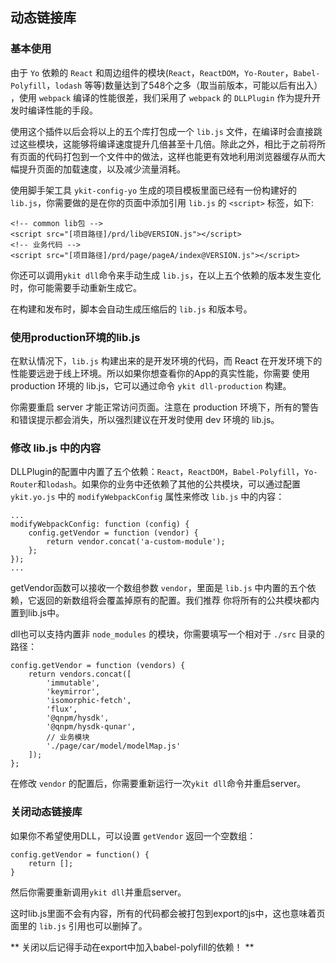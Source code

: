 ## 动态链接库

### 基本使用

由于 `Yo` 依赖的 `React` 和周边组件的模块(`React`，`ReactDOM`，`Yo-Router`，`Babel-Polyfill`，`lodash` 等等)数量达到了548个之多（取当前版本，可能以后有出入）
，使用 `webpack` 编译的性能很差，我们采用了 `webpack` 的 `DLLPlugin` 作为提升开发时编译性能的手段。

使用这个插件以后会将以上的五个库打包成一个 `lib.js` 文件，在编译时会直接跳过这些模块，这能够将编译速度提升几倍甚至十几倍。除此之外，相比于之前将所有页面的代码打包到一个文件中的做法，这样也能更有效地利用浏览器缓存从而大幅提升页面的加载速度，以及减少流量消耗。

使用脚手架工具 `ykit-config-yo` 生成的项目模板里面已经有一份构建好的 `lib.js`，你需要做的是在你的页面中添加引用 `lib.js` 的 `<script>` 标签，如下:

```
<!-- common lib包 -->
<script src="[项目路径]/prd/lib@VERSION.js"></script>
<!-- 业务代码 -->
<script src="[项目路径]/prd/page/pageA/index@VERSION.js"></script>
```

你还可以调用`ykit dll`命令来手动生成 `lib.js`，在以上五个依赖的版本发生变化时，你可能需要手动重新生成它。

在构建和发布时，脚本会自动生成压缩后的 `lib.js` 和版本号。

### 使用production环境的lib.js

在默认情况下，`lib.js` 构建出来的是开发环境的代码，而 React 在开发环境下的性能要远逊于线上环境。所以如果你想查看你的App的真实性能，你需要
使用 production 环境的 lib.js，它可以通过命令 `ykit dll-production` 构建。

你需要重启 server 才能正常访问页面。注意在 production 环境下，所有的警告和错误提示都会消失，所以强烈建议在开发时使用 dev 环境的 lib.js。

### 修改 lib.js 中的内容

DLLPlugin的配置中内置了五个依赖：`React`，`ReactDOM`，`Babel-Polyfill`，`Yo-Router`和`lodash`。如果你的业务中还依赖了其他的公共模块，可以通过配置`ykit.yo.js`
中的 `modifyWebpackConfig` 属性来修改 `lib.js` 中的内容：

```
...
modifyWebpackConfig: function (config) {
	config.getVendor = function (vendor) {
		return vendor.concat('a-custom-module');
	};
});
...
```

getVendor函数可以接收一个数组参数 `vendor`，里面是 `lib.js` 中内置的五个依赖，它返回的新数组将会覆盖掉原有的配置。我们推荐
你将所有的公共模块都内置到lib.js中。

dll也可以支持内置非 `node_modules` 的模块，你需要填写一个相对于 `./src` 目录的路径：

```
config.getVendor = function (vendors) {
    return vendors.concat([
        'immutable',
        'keymirror',
        'isomorphic-fetch',
        'flux',
        '@qnpm/hysdk',
        '@qnpm/hysdk-qunar',
        // 业务模块
        './page/car/model/modelMap.js'
    ]);
};
```

在修改 `vendor` 的配置后，你需要重新运行一次`ykit dll`命令并重启server。

### 关闭动态链接库

如果你不希望使用DLL，可以设置 `getVendor` 返回一个空数组：

```
config.getVendor = function() {
	return [];
}
```

然后你需要重新调用`ykit dll`并重启server。

这时lib.js里面不会有内容，所有的代码都会被打包到export的js中，这也意味着页面里的 `lib.js` 引用也可以删掉了。

** 关闭以后记得手动在export中加入babel-polyfill的依赖！ **
